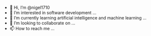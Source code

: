 - 👋 Hi, I’m @nigel1710
- 👀 I’m interested in software development ...
- 🌱 I’m currently learning artificial intelligence and machine learning ...
- 💞️ I’m looking to collaborate on ...
- 📫 How to reach me ...

<!---
nigel1710/nigel1710 is a ✨ special ✨ repository because its `README.md` (this file) appears on your GitHub profile.
You can click the Preview link to take a look at your changes.
--->
